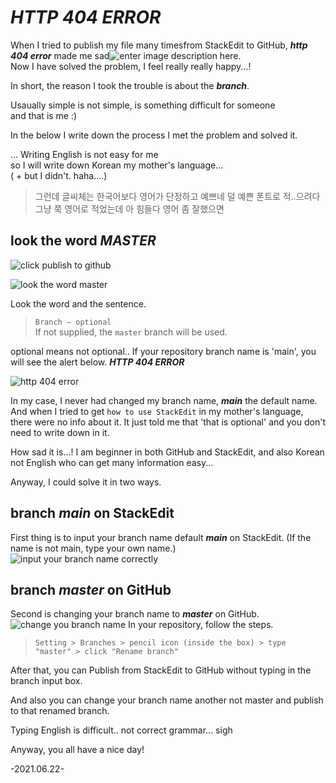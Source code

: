 # ***HTTP 404 ERROR***
When I tried to publish my file many timesfrom StackEdit to GitHub, ***http 404 error*** made me sad![enter image description here](https://drive.google.com/uc?id=1Nft2WtonQZwj6aLVoAMrEzcOcqZROIM_).    
Now I have solved the problem, I feel really really happy...!

In short, the reason I took the trouble is about the ***branch***.

Usaually simple is not simple, is something difficult for someone    
and that is me  :)

In the below I write down the process I met the problem and solved it.

...
Writing English is not easy for me    
so I will write down Korean my mother's language...    
( + but I didn't. haha....)    

>그런데 글씨체는 한국어보다 영어가 단정하고 예쁘네
덜 예쁜 폰트로 적..으려다 그냥 쭉 영어로 적었는데
 아 힘들다 영어 좀 잘했으면

## look the word ***MASTER*** 
![click publish to github](https://drive.google.com/uc?id=1hlbmEkal1vPVBdUyuOgZQNu5gtqVIh2i)

![look the word master](https://drive.google.com/uc?id=1Nft2WtonQZwj6aLVoAMrEzcOcqZROIM_) 


Look the word and the sentence.
> ```Branch — optional```  
If not supplied, the ```master``` branch will be used.

optional means not optional..
If your repository branch name is 'main', you will see the alert below.
***HTTP 404 ERROR***

![http 404 error](https://drive.google.com/uc?id=1KIEbPQiNf-3yuTX3nq7KOOtI8Oy02Cqy)

In my case, I never had changed my branch name,  ***main*** the default name.
And when I tried to get ```how to use StackEdit``` in my mother's language,
there were no info about it.
It just told me that 'that is optional' and you don't need to write down in it.

How sad it is...!
I am beginner in both GitHub and StackEdit,
and also Korean not English who can get many information easy...


Anyway, I could solve it in two ways.
##  branch ***main*** on StackEdit
First thing is to input your branch name default ***main*** on StackEdit.
(If the name is not main, type your own name.)
![input your branch name correctly](https://drive.google.com/uc?id=1hKJqAd9D_eGzXFfZadYwZjylEBKil3sm)

## branch ***master*** on GitHub
Second is changing your branch name to ***master*** on GitHub.
![change you branch name](https://drive.google.com/uc?id=11knVBfY5EFLd5qYJXXsPNlGq7a3zI4Rx)
In your repository, follow the steps.
>``` Setting > Branches > pencil icon (inside the box) > type "master" > click "Rename branch" ```
>
After that, you can Publish from StackEdit to GitHub without typing in the branch input box.

And also you can change your branch name another not master
 and publish to that renamed branch.

Typing English is difficult..
not correct grammar...
sigh

Anyway, you all have a nice day!

-2021.06.22-
<!--stackedit_data:
eyJoaXN0b3J5IjpbMTY5MzgzMzc0MywxNzc1NjczMzY1LDI3Nj
M4NjUzOV19
-->